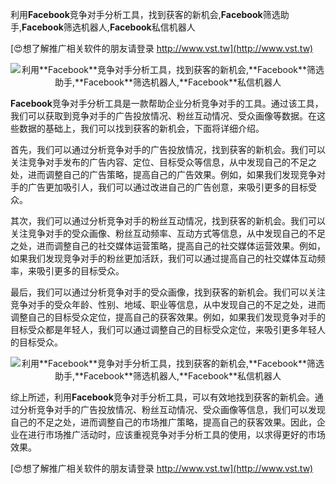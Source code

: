 利用**Facebook**竞争对手分析工具，找到获客的新机会,**Facebook**筛选助手,**Facebook**筛选机器人,**Facebook**私信机器人

[😍想了解推广相关软件的朋友请登录 http://www.vst.tw](http://www.vst.tw)

 <center><img src="https://vst.tw/MP4/tuiguang/png/5.png" alt="利用**Facebook**竞争对手分析工具，找到获客的新机会,**Facebook**筛选助手,**Facebook**筛选机器人,**Facebook**私信机器人"></center>

**Facebook**竞争对手分析工具是一款帮助企业分析竞争对手的工具。通过该工具，我们可以获取到竞争对手的广告投放情况、粉丝互动情况、受众画像等数据。在这些数据的基础上，我们可以找到获客的新机会，下面将详细介绍。

首先，我们可以通过分析竞争对手的广告投放情况，找到获客的新机会。我们可以关注竞争对手发布的广告内容、定位、目标受众等信息，从中发现自己的不足之处，进而调整自己的广告策略，提高自己的广告效果。例如，如果我们发现竞争对手的广告更加吸引人，我们可以通过改进自己的广告创意，来吸引更多的目标受众。

其次，我们可以通过分析竞争对手的粉丝互动情况，找到获客的新机会。我们可以关注竞争对手的受众画像、粉丝互动频率、互动方式等信息，从中发现自己的不足之处，进而调整自己的社交媒体运营策略，提高自己的社交媒体运营效果。例如，如果我们发现竞争对手的粉丝更加活跃，我们可以通过提高自己的社交媒体互动频率，来吸引更多的目标受众。

最后，我们可以通过分析竞争对手的受众画像，找到获客的新机会。我们可以关注竞争对手的受众年龄、性别、地域、职业等信息，从中发现自己的不足之处，进而调整自己的目标受众定位，提高自己的获客效果。例如，如果我们发现竞争对手的目标受众都是年轻人，我们可以通过调整自己的目标受众定位，来吸引更多年轻人的目标受众。

 <center><img src="https://vst.tw/MP4/tuiguang/png/3.png" alt="利用**Facebook**竞争对手分析工具，找到获客的新机会,**Facebook**筛选助手,**Facebook**筛选机器人,**Facebook**私信机器人"></center>

综上所述，利用**Facebook**竞争对手分析工具，可以有效地找到获客的新机会。通过分析竞争对手的广告投放情况、粉丝互动情况、受众画像等信息，我们可以发现自己的不足之处，进而调整自己的市场推广策略，提高自己的获客效果。因此，企业在进行市场推广活动时，应该重视竞争对手分析工具的使用，以求得更好的市场效果。

[😍想了解推广相关软件的朋友请登录 http://www.vst.tw](http://www.vst.tw)



